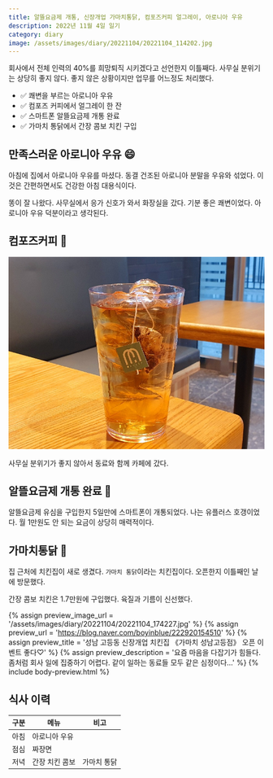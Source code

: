 ```yaml
---
title: 알뜰요금제 개통, 신장개업 가마치통닭, 컴포즈커피 얼그레이, 아로니아 우유
description: 2022년 11월 4일 일기
category: diary
image: /assets/images/diary/20221104/20221104_114202.jpg
---
```


회사에서 전체 인력의 40%를 희망퇴직 시키겠다고 선언한지 이틀째다. 
사무실 분위기는 상당히 좋지 않다. 
좋지 않은 상황이지만 업무를 어느정도 처리했다. 

- ✅ 쾌변을 부르는 아로니아 우유
- ✅ 컴포즈 커피에서 얼그레이 한 잔
- ✅ 스마트폰 알뜰요금제 개통 완료
- ✅ 가마치 통닭에서 간장 콤보 치킨 구입


만족스러운 아로니아 우유 :smile:
---
아침에 집에서 아로니아 우유를 마셨다. 
동결 건조된 아로니아 분말을 우유와 섞었다. 
이것은 간편하면서도 건강한 아침 대용식이다. 


똥이 잘 나왔다. 
사무실에서 응가 신호가 와서 화장실을 갔다. 
기분 좋은 쾌변이었다. 
아로니아 우유 덕분이라고 생각된다. 


컴포즈커피 :tea:
---
![](/assets/images/cafe/컴포즈커피-성남고등점/컴포즈커피-성남고등점-EarlGrey.jpg)

사무실 분위기가 좋지 않아서 동료와 함께 카페에 갔다. 


알뜰요금제 개통 완료 :iphone:
---
알뜰요금제 유심을 구입한지 5일만에 스마트폰이 개통되었다. 
나는 유플러스 호갱이었다. 
월 1만원도 안 되는 요금이 상당히 매력적이다. 


가마치통닭 :poultry_leg:
---
집 근처에 치킨집이 새로 생겼다. 
`가마치 통닭`이라는 치킨집이다. 
오픈한지 이틀째인 날에 방문했다. 


간장 콤보 치킨은 1.7만원에 구입했다. 
육질과 기름이 신선했다. 


{% assign preview_image_url = '/assets/images/diary/20221104/20221104_174227.jpg' %}
{% assign preview_url = 'https://blog.naver.com/boyinblue/222920154510' %}
{% assign preview_title = '성남 고등동 신장개업 치킨집 《가마치 성남고등점》 오픈 이벤트 좋다♡' %}
{% assign preview_description = '요즘 마음을 다잡기가 힘들다. 좀처럼 회사 일에 집중하기 어렵다. 같이 일하는 동료들 모두 같은 심정이다...' %}
{% include body-preview.html %}



식사 이력
---

|구분|메뉴|비고|
|---|---|---|
|아침|아로니아 우유|   |
|점심|짜장면|   |
|저녁|간장 치킨 콤보|가마치 통닭|
